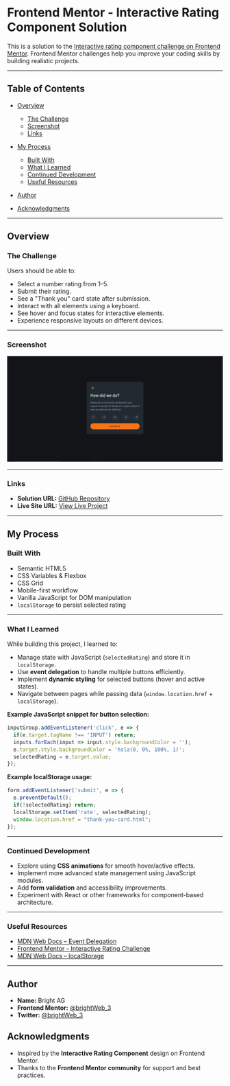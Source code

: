 # Frontend Mentor - Interactive Rating Component Solution

This is a solution to the [Interactive rating component challenge on Frontend Mentor](https://www.frontendmentor.io/challenges/interactive-rating-component-koxpeBUmI). Frontend Mentor challenges help you improve your coding skills by building realistic projects.

---

## Table of Contents

* [Overview](#overview)

  * [The Challenge](#the-challenge)
  * [Screenshot](#screenshot)
  * [Links](#links)
* [My Process](#my-process)

  * [Built With](#built-with)
  * [What I Learned](#what-i-learned)
  * [Continued Development](#continued-development)
  * [Useful Resources](#useful-resources)
* [Author](#author)
* [Acknowledgments](#acknowledgments)

---

## Overview

### The Challenge

Users should be able to:

* Select a number rating from 1–5.
* Submit their rating.
* See a "Thank you" card state after submission.
* Interact with all elements using a keyboard.
* See hover and focus states for interactive elements.
* Experience responsive layouts on different devices.

---

### Screenshot

![Solution Screenshot](Designs/Desktop-image.JPG)

---

### Links

* **Solution URL:** [GitHub Repository](https://github.com/innerweb404-web/interactive-rating-component-main.git)
* **Live Site URL:** [View Live Project](https://your-username.github.io/interactive-rating-component/)

---

## My Process

### Built With

* Semantic HTML5
* CSS Variables & Flexbox
* CSS Grid
* Mobile-first workflow
* Vanilla JavaScript for DOM manipulation
* `localStorage` to persist selected rating

---

### What I Learned

While building this project, I learned to:

* Manage state with JavaScript (`selectedRating`) and store it in `localStorage`.
* Use **event delegation** to handle multiple buttons efficiently.
* Implement **dynamic styling** for selected buttons (hover and active states).
* Navigate between pages while passing data (`window.location.href` + `localStorage`).

**Example JavaScript snippet for button selection:**

```js
inputGroup.addEventListener('click', e => {
  if(e.target.tagName !== 'INPUT') return;
  inputs.forEach(input => input.style.backgroundColor = '');
  e.target.style.backgroundColor = 'hsla(0, 0%, 100%, 1)';
  selectedRating = e.target.value;
});
```

**Example localStorage usage:**

```js
form.addEventListener('submit', e => {
  e.preventDefault();
  if(!selectedRating) return;
  localStorage.setItem('rate', selectedRating);
  window.location.href = "thank-you-card.html";
});
```

---

### Continued Development

* Explore using **CSS animations** for smooth hover/active effects.
* Implement more advanced state management using JavaScript modules.
* Add **form validation** and accessibility improvements.
* Experiment with React or other frameworks for component-based architecture.

---

### Useful Resources

* [MDN Web Docs – Event Delegation](https://developer.mozilla.org/en-US/docs/Learn/JavaScript/Building_blocks/Events#event_delegation)
* [Frontend Mentor – Interactive Rating Challenge](https://www.frontendmentor.io/challenges/interactive-rating-component-koxpeBUmI)
* [MDN Web Docs – localStorage](https://developer.mozilla.org/en-US/docs/Web/API/Window/localStorage)

---

## Author

* **Name:** Bright AG
* **Frontend Mentor:** [@brightWeb_3](https://www.frontendmentor.io/profile/brightWeb_3)
* **Twitter:** [@brightWeb_3](https://twitter.com/brightWeb_3)



## Acknowledgments

* Inspired by the **Interactive Rating Component** design on Frontend Mentor.
* Thanks to the **Frontend Mentor community** for support and best practices.

